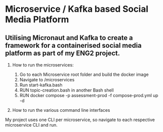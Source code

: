 # Microservice / Kafka based Social Media Platform

## Utilising Micronaut and Kafka to create a framework for a containerised social media platform as part of my ENG2 project.

1. How to run the microservices:
   1. Go to each Microservice root folder and build the docker image
   2. Navigate to /microservices
   3. Run start-kafka.bash
   4. RUN topic-creation.bash in another Bash shell
   5. RUN docker compose -p assessment-prod -f compose-prod.yml up -d

2. How to run the various command line interfaces

My project uses one CLI per microservice, so navigate to each
respective microservice CLI and run.
